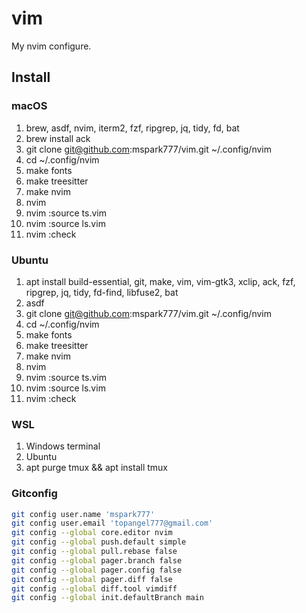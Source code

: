 # vim

My nvim configure.

## Install

### macOS
1. brew, asdf, nvim, iterm2, fzf, ripgrep, jq, tidy, fd, bat
1. brew install ack
1. git clone git@github.com:mspark777/vim.git ~/.config/nvim
1. cd ~/.config/nvim
1. make fonts
1. make treesitter
1. make nvim
1. nvim
1. nvim :source ts.vim
1. nvim :source ls.vim
1. nvim :check


### Ubuntu
1. apt install build-essential, git, make, vim, vim-gtk3, xclip, ack, fzf, ripgrep, jq, tidy, fd-find, libfuse2, bat
1. asdf
1. git clone git@github.com:mspark777/vim.git ~/.config/nvim
1. cd ~/.config/nvim
1. make fonts
1. make treesitter
1. make nvim
1. nvim
1. nvim :source ts.vim
1. nvim :source ls.vim
1. nvim :check


### WSL
1. Windows terminal
1. Ubuntu
1. apt purge tmux && apt install tmux

### Gitconfig
```sh
git config user.name 'mspark777'
git config user.email 'topangel777@gmail.com'
git config --global core.editor nvim
git config --global push.default simple
git config --global pull.rebase false
git config --global pager.branch false
git config --global pager.config false
git config --global pager.diff false
git config --global diff.tool vimdiff
git config --global init.defaultBranch main
```
